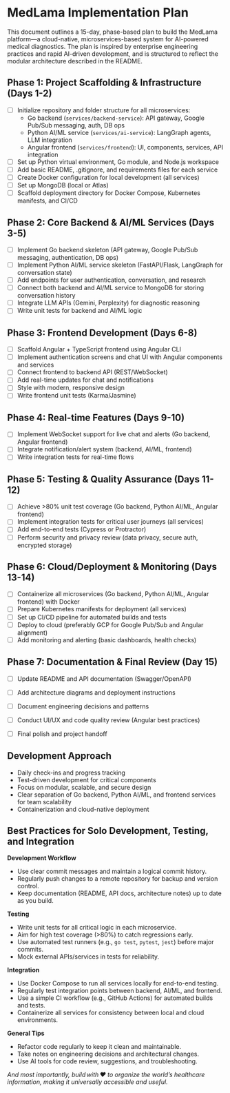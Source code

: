 # MedLama Implementation Plan

This document outlines a 15-day, phase-based plan to build the MedLama platform—a cloud-native, microservices-based system for AI-powered medical diagnostics. The plan is inspired by enterprise engineering practices and rapid AI-driven development, and is structured to reflect the modular architecture described in the README.

## Phase 1: Project Scaffolding & Infrastructure (Days 1-2)
- [ ] Initialize repository and folder structure for all microservices:
    - Go backend (`services/backend-service`): API gateway, Google Pub/Sub messaging, auth, DB ops
    - Python AI/ML service (`services/ai-service`): LangGraph agents, LLM integration
    - Angular frontend (`services/frontend`): UI, components, services, API integration
- [ ] Set up Python virtual environment, Go module, and Node.js workspace
- [ ] Add basic README, .gitignore, and requirements files for each service
- [ ] Create Docker configuration for local development (all services)
- [ ] Set up MongoDB (local or Atlas)
- [ ] Scaffold deployment directory for Docker Compose, Kubernetes manifests, and CI/CD

## Phase 2: Core Backend & AI/ML Services (Days 3-5)
- [ ] Implement Go backend skeleton (API gateway, Google Pub/Sub messaging, authentication, DB ops)
- [ ] Implement Python AI/ML service skeleton (FastAPI/Flask, LangGraph for conversation state)
- [ ] Add endpoints for user authentication, conversation, and research
- [ ] Connect both backend and AI/ML service to MongoDB for storing conversation history
- [ ] Integrate LLM APIs (Gemini, Perplexity) for diagnostic reasoning
- [ ] Write unit tests for backend and AI/ML logic

## Phase 3: Frontend Development (Days 6-8)
- [ ] Scaffold Angular + TypeScript frontend using Angular CLI
- [ ] Implement authentication screens and chat UI with Angular components and services
- [ ] Connect frontend to backend API (REST/WebSocket)
- [ ] Add real-time updates for chat and notifications
- [ ] Style with modern, responsive design
- [ ] Write frontend unit tests (Karma/Jasmine)

## Phase 4: Real-time Features (Days 9-10)
- [ ] Implement WebSocket support for live chat and alerts (Go backend, Angular frontend)
- [ ] Integrate notification/alert system (backend, AI/ML, frontend)
- [ ] Write integration tests for real-time flows

## Phase 5: Testing & Quality Assurance (Days 11-12)
- [ ] Achieve >80% unit test coverage (Go backend, Python AI/ML, Angular frontend)
- [ ] Implement integration tests for critical user journeys (all services)
- [ ] Add end-to-end tests (Cypress or Protractor)
- [ ] Perform security and privacy review (data privacy, secure auth, encrypted storage)

## Phase 6: Cloud/Deployment & Monitoring (Days 13-14)
- [ ] Containerize all microservices (Go backend, Python AI/ML, Angular frontend) with Docker
- [ ] Prepare Kubernetes manifests for deployment (all services)
- [ ] Set up CI/CD pipeline for automated builds and tests
- [ ] Deploy to cloud (preferably GCP for Google Pub/Sub and Angular alignment)
- [ ] Add monitoring and alerting (basic dashboards, health checks)

## Phase 7: Documentation & Final Review (Day 15)
- [ ] Update README and API documentation (Swagger/OpenAPI)
- [ ] Add architecture diagrams and deployment instructions
- [ ] Document engineering decisions and patterns
- [ ] Conduct UI/UX and code quality review (Angular best practices)
- [ ] Final polish and project handoff


## Development Approach
- Daily check-ins and progress tracking
- Test-driven development for critical components
- Focus on modular, scalable, and secure design
- Clear separation of Go backend, Python AI/ML, and frontend services for team scalability
- Containerization and cloud-native deployment



## Best Practices for Solo Development, Testing, and Integration

**Development Workflow**
- Use clear commit messages and maintain a logical commit history.
- Regularly push changes to a remote repository for backup and version control.
- Keep documentation (README, API docs, architecture notes) up to date as you build.

**Testing**
- Write unit tests for all critical logic in each microservice.
- Aim for high test coverage (>80%) to catch regressions early.
- Use automated test runners (e.g., `go test`, `pytest`, `jest`) before major commits.
- Mock external APIs/services in tests for reliability.

**Integration**
- Use Docker Compose to run all services locally for end-to-end testing.
- Regularly test integration points between backend, AI/ML, and frontend.
- Use a simple CI workflow (e.g., GitHub Actions) for automated builds and tests.
- Containerize all services for consistency between local and cloud environments.

**General Tips**
- Refactor code regularly to keep it clean and maintainable.
- Take notes on engineering decisions and architectural changes.
- Use AI tools for code review, suggestions, and troubleshooting.


*And most importantly, build with ❤️ to organize the world’s healthcare information, making it universally accessible and useful.*

